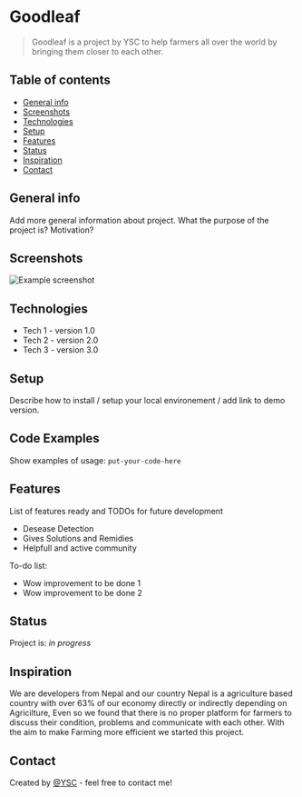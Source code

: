 # Goodleaf
> Goodleaf is a project by YSC to help farmers all over the world by bringing them closer to each other. 

## Table of contents
* [General info](#general-info)
* [Screenshots](#screenshots)
* [Technologies](#technologies)
* [Setup](#setup)
* [Features](#features)
* [Status](#status)
* [Inspiration](#inspiration)
* [Contact](#contact)

## General info
Add more general information about project. What the purpose of the project is? Motivation?

## Screenshots
![Example screenshot](./img/screenshot.png)

## Technologies
* Tech 1 - version 1.0
* Tech 2 - version 2.0
* Tech 3 - version 3.0

## Setup
Describe how to install / setup your local environement / add link to demo version.

## Code Examples
Show examples of usage:
`put-your-code-here`

## Features
List of features ready and TODOs for future development
* Desease Detection
* Gives Solutions and Remidies
* Helpfull and active community

To-do list:
* Wow improvement to be done 1
* Wow improvement to be done 2

## Status
Project is: _in progress_

## Inspiration
We are developers from Nepal and our country Nepal is a agriculture based country with over 63% of our economy directly or indirectly depending on Agricilture, Even so we found that there is no proper platform for farmers to discuss their condition, problems and communicate with each other. With the aim to make Farming more efficient we started this project.

## Contact
Created by [@YSC](https://www.ysc-recast.org/) - feel free to contact me!
